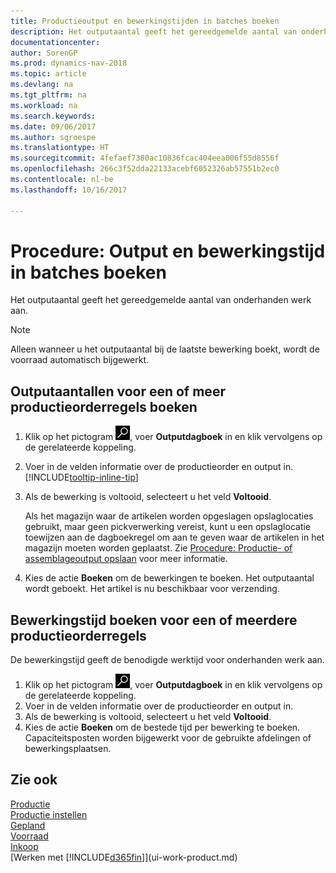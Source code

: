 ```yaml
---
title: Productieoutput en bewerkingstijden in batches boeken
description: Het outputaantal geeft het gereedgemelde aantal van onderhanden werk aan.
documentationcenter: 
author: SorenGP
ms.prod: dynamics-nav-2018
ms.topic: article
ms.devlang: na
ms.tgt_pltfrm: na
ms.workload: na
ms.search.keywords: 
ms.date: 09/06/2017
ms.author: sgroespe
ms.translationtype: HT
ms.sourcegitcommit: 4fefaef7380ac10836fcac404eea006f55d8556f
ms.openlocfilehash: 266c3f52dda22133acebf6052326ab57551b2ec0
ms.contentlocale: nl-be
ms.lasthandoff: 10/16/2017

---
```

# <a name="how-to-batch-post-output-and-run-times"></a>Procedure: Output en bewerkingstijd in batches boeken
Het outputaantal geeft het gereedgemelde aantal van onderhanden werk aan.  

> [!NOTE]
> Alleen wanneer u het outputaantal bij de laatste bewerking boekt, wordt de voorraad automatisch bijgewerkt.  

## <a name="to-post-output-quantities-for-one-or-more-production-order-lines"></a>Outputaantallen voor een of meer productieorderregels boeken
1. Klik op het pictogram ![Zoeken naar pagina of rapport](media/ui-search/search_small.png "pictogram Zoeken naar pagina of rapport"), voer **Outputdagboek** in en klik vervolgens op de gerelateerde koppeling.  
2. Voer in de velden informatie over de productieorder en output in. [!INCLUDE[tooltip-inline-tip](includes/tooltip-inline-tip_md.md)]
3. Als de bewerking is voltooid, selecteert u het veld **Voltooid**.  

    Als het magazijn waar de artikelen worden opgeslagen opslaglocaties gebruikt, maar geen pickverwerking vereist, kunt u  een opslaglocatie toewijzen aan de dagboekregel om aan te geven waar de artikelen in het magazijn moeten worden geplaatst. Zie [Procedure: Productie- of assemblageoutput opslaan](warehouse-how-to-put-away-production-output.md) voor meer informatie.  

4. Kies de actie **Boeken** om de bewerkingen te boeken. Het outputaantal wordt geboekt. Het artikel is nu beschikbaar voor verzending.  

## <a name="to-post-run-times-for-one-or-more-production-order-lines"></a>Bewerkingstijd boeken voor een of meerdere productieorderregels
De bewerkingstijd geeft de benodigde werktijd voor onderhanden werk aan.    

1.  Klik op het pictogram ![Zoeken naar pagina of rapport](media/ui-search/search_small.png "pictogram Zoeken naar pagina of rapport"), voer **Outputdagboek** in en klik vervolgens op de gerelateerde koppeling.  
2. Voer in de velden informatie over de productieorder en output in.  
3.  Als de bewerking is voltooid, selecteert u het veld **Voltooid**.  
4. Kies de actie **Boeken** om de bestede tijd per bewerking te boeken. Capaciteitsposten worden bijgewerkt voor de gebruikte afdelingen of bewerkingsplaatsen.

## <a name="see-also"></a>Zie ook  
[Productie](production-manage-manufacturing.md)    
[Productie instellen](production-configure-production-processes.md)  
[Gepland](production-planning.md)      
[Voorraad](inventory-manage-inventory.md)  
[Inkoop](purchasing-manage-purchasing.md)  
[Werken met [!INCLUDE[d365fin](includes/d365fin_md.md)]](ui-work-product.md)


